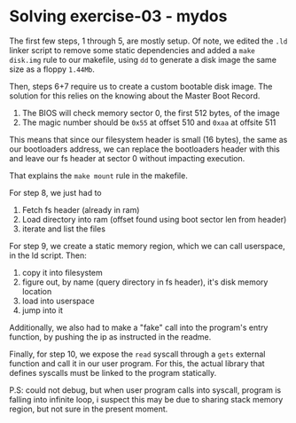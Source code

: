 # Solving exercise-03 - mydos

The first few steps, 1 through 5, are mostly setup. Of note, we edited the `.ld` linker script to remove
some static dependencies and added a `make disk.img` rule to our makefile, using `dd` to generate a
disk image the same size as a floppy `1.44Mb`.

Then, steps 6+7 require us to create a custom bootable disk image. The solution for this relies on the knowing about
the Master Boot Record.
1. The BIOS will check memory sector 0, the first 512 bytes, of the image
2. The magic number should be `0x55` at offset 510 and `0xaa` at offsite 511

This means that since our filesystem header is small (16 bytes), the same as our bootloaders address, we can
replace the bootloaders header with this and leave our fs header at sector 0 without impacting execution.

That explains the `make mount` rule in the makefile.

For step 8, we just had to
1. Fetch fs header (already in ram)
2. Load directory into ram (offset found using boot sector len from header)
3. iterate and list the files

For step 9, we create a static memory region, which we can call userspace, in the ld script.
Then:
1. copy it into filesystem
2. figure out, by name (query directory in fs header), it's disk memory location
3. load into userspace
4. jump into it

Additionally, we also had to make a "fake" call into the program's entry function, by
pushing the ip as instructed in the readme.

Finally, for step 10, we expose the `read` syscall through a `gets` external function and
call it in our user program. For this, the actual library that defines syscalls must be
linked to the program statically.

P.S: could not debug, but when user program calls into syscall, program is falling into infinite
loop, i suspect this may be due to sharing stack memory region, but not sure in the present moment.